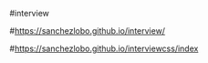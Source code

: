 #interview

#https://sanchezlobo.github.io/interview/

#https://sanchezlobo.github.io/interviewcss/index
